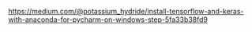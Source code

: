 https://medium.com/@potassium_hydride/install-tensorflow-and-keras-with-anaconda-for-pycharm-on-windows-step-5fa33b38fd9